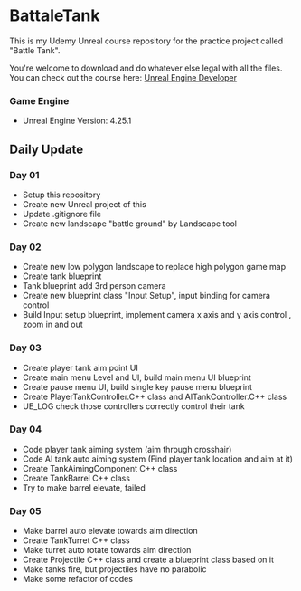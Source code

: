 # BattaleTank
This is my Udemy Unreal course repository for the practice project called "Battle Tank". 

You're welcome to download and do whatever else legal with all the files. 
You can check out the course here: [Unreal Engine Developer]( http://gdev.tv/urcgithub)

### Game Engine
* Unreal Engine Version: 4.25.1

## Daily Update 
### Day 01
* Setup this repository
* Create new Unreal project of this
* Update .gitignore file
* Create new landscape "battle ground" by Landscape tool

### Day 02
* Create new low polygon landscape to replace high polygon game map
* Create tank blueprint
* Tank blueprint add 3rd person camera
* Create new blueprint class "Input Setup", input binding for camera control
* Build Input setup blueprint, implement camera x axis and y axis control , zoom in and out 

### Day 03
* Create player tank aim point UI
* Create main menu Level  and UI, build  main menu UI blueprint
* Create pause menu UI, build single key pause menu blueprint
* Create PlayerTankController.C++ class and AITankController.C++ class
* UE_LOG check those controllers correctly control their tank

### Day 04
* Code player tank aiming system (aim through crosshair)
* Code AI tank auto aiming system (Find player tank location and aim at it)
* Create TankAimingComponent C++ class
* Create TankBarrel C++ class
* Try to make barrel elevate, failed

### Day 05
* Make barrel auto elevate towards aim direction
* Create TankTurret C++ class
* Make turret auto rotate towards aim direction
* Create Projectile C++ class and create a blueprint class based on it
* Make tanks fire, but projectiles have no parabolic
* Make some refactor of codes